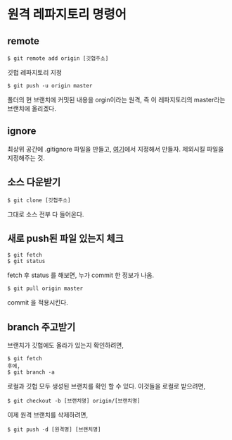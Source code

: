 # 원격 레파지토리 명령어

## remote

```shell
$ git remote add origin [깃헙주소]
```

깃헙 레파지토리 지정

```shell
$ git push -u origin master
```

폴더의 현 브랜치에 커밋된 내용을 orgin이라는 원격, 즉 이 레파지토리의 master라는 브랜치에 올리겠다.





## ignore

최상위 공간에 .gitignore 파일을 만들고, [여기](https://www.toptal.com/developers/gitignore)에서 지정해서 만들자. 제외시킬 파일을 지정해주는 것.



## 소스 다운받기

```shell
$ git clone [깃헙주소]
```

그대로 소스 전부 다 들어온다.



## 새로 push된 파일 있는지 체크

```shell
$ git fetch
$ git status
```

fetch 후 status 를 해보면, 누가 commit 한 정보가 나옴.

```shell
$ git pull origin master
```

commit 을 적용시킨다.



## branch 주고받기

브랜치가 깃헙에도 올라가 있는지 확인하려면,

```shell
$ git fetch
후에,
$ git branch -a
```

로컬과 깃헙 모두 생성된 브랜치를 확인 할 수 있다. 이것들을 로컬로 받으려면,

```shell
$ git checkout -b [브랜치명] origin/[브랜치명]
```

이제 원격 브랜치를 삭제하려면,

```shell
$ git push -d [원격명] [브랜치명]
```

